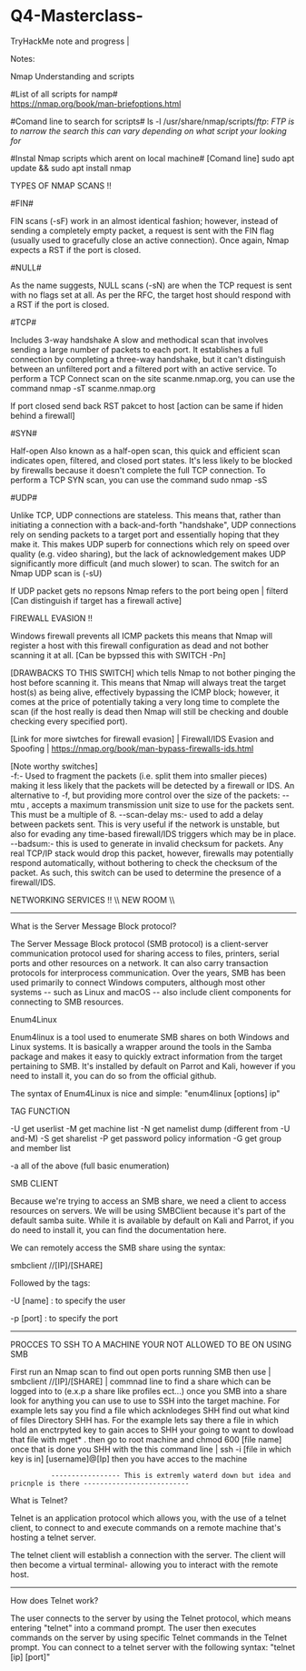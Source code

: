 # Q4-Masterclass-

TryHackMe note and progress | 




Notes: 

Nmap Understanding and scripts

#List of all scripts for namp#  
https://nmap.org/book/man-briefoptions.html


#Comand line to search for scripts#
ls -l /usr/share/nmap/scripts/*ftp*:    *FTP is to narrow the search this can vary depending on what script your looking for* 

#Instal Nmap scripts which arent on local machine# [Comand line] 
sudo apt update && sudo apt install nmap


TYPES OF NMAP SCANS !!


#FIN#

FIN scans (-sF) work in an almost identical fashion; however, instead of sending a completely empty packet, a request is sent with the FIN flag (usually used to gracefully close an active connection). Once again, Nmap expects a RST if the port is closed.

#NULL#

As the name suggests, NULL scans (-sN) are when the TCP request is sent with no flags set at all. As per the RFC, the target host should respond with a RST if the port is closed.


#TCP#  

Includes 3-way handshake 
A slow and methodical scan that involves sending a large number of packets to each port. It establishes a full connection by completing a three-way handshake, but it can't distinguish between an unfiltered port and a filtered port with an active service. To perform a TCP Connect scan on the site scanme.nmap.org, you can use the command nmap -sT scanme.nmap.org


If port closed send back RST pakcet to host [action can be same if hiden behind a firewall]

#SYN#

Half-open 
Also known as a half-open scan, this quick and efficient scan indicates open, filtered, and closed port states. It's less likely to be blocked by firewalls because it doesn't complete the full TCP connection. To perform a TCP SYN scan, you can use the command sudo nmap -sS <target>

#UDP#

Unlike TCP, UDP connections are stateless. This means that, rather than initiating a connection with a back-and-forth "handshake", UDP connections rely on sending packets to a target port and essentially hoping that they make it. This makes UDP superb for connections which rely on speed over quality (e.g. video sharing), but the lack of acknowledgement makes UDP significantly more difficult (and much slower) to scan. The switch for an Nmap UDP scan is (-sU)

If UDP packet gets no repsons Nmap refers to the port being open | filterd   [Can distinguish if target has a firewall active]







FIREWALL EVASION !!


Windows firewall prevents all ICMP packets this means that Nmap will register a host with this firewall configuration as dead and not bother scanning it at all. 
[Can be bypssed this with SWITCH -Pn]

[DRAWBACKS TO THIS SWITCH]
which tells Nmap to not bother pinging the host before scanning it. This means that Nmap will always treat the target host(s) as being alive, effectively bypassing the ICMP block; however, it comes at the price of potentially taking a very long time to complete the scan (if the host really is dead then Nmap will still be checking and double checking every specified port).

[Link for more siwtches for firewall evasion]   | Firewall/IDS Evasion and Spoofing |     https://nmap.org/book/man-bypass-firewalls-ids.html


[Note worthy switches]  
-f:- Used to fragment the packets (i.e. split them into smaller pieces) making it less likely that the packets will be detected by a firewall or IDS.
An alternative to -f, but providing more control over the size of the packets: --mtu <number>, accepts a maximum transmission unit size to use for the packets sent. This must be a multiple of 8.
--scan-delay <time>ms:- used to add a delay between packets sent. This is very useful if the network is unstable, but also for evading any time-based firewall/IDS triggers which may be in place.
--badsum:- this is used to generate in invalid checksum for packets. Any real TCP/IP stack would drop this packet, however, firewalls may potentially respond automatically, without bothering to check the checksum of the packet. As such, this switch can be used to determine the presence of a firewall/IDS.





NETWORKING SERVICES !! \\\ NEW ROOM \\\

____________________________________________________________

What is the Server Message Block protocol?

The Server Message Block protocol (SMB protocol) is a client-server communication protocol used for sharing access to files, printers, serial ports and other resources on a network. It can also carry transaction protocols for interprocess communication. Over the years, SMB has been used primarily to connect Windows computers, although most other systems -- such as Linux and macOS -- also include client components for connecting to SMB resources.






Enum4Linux

Enum4linux is a tool used to enumerate SMB shares on both Windows and Linux systems. It is basically a wrapper around the tools in the Samba package and makes it easy to quickly extract information from the target pertaining to SMB. It's installed by default on Parrot and Kali, however if you need to install it, you can do so from the official github.

The syntax of Enum4Linux is nice and simple: "enum4linux [options] ip"

TAG            FUNCTION

-U             get userlist
-M             get machine list
-N             get namelist dump (different from -U and-M)
-S             get sharelist
-P             get password policy information
-G             get group and member list

-a             all of the above (full basic enumeration)



SMB CLIENT 

Because we're trying to access an SMB share, we need a client to access resources on servers. We will be using SMBClient because it's part of the default samba suite. While it is available by default on Kali and Parrot, if you do need to install it, you can find the documentation here.

We can remotely access the SMB share using the syntax:

smbclient //[IP]/[SHARE]

Followed by the tags:

-U [name] : to specify the user

-p [port] : to specify the port

______________________________________________
 PROCCES TO SSH TO A MACHINE YOUR NOT ALLOWED TO BE ON USING SMB

 First run an Nmap scan to find out open ports running SMB then use | smbclient //[IP]/[SHARE] | commnad line to find a share which can be logged into to (e.x.p a share like profiles ect...)   once you SMB into a share look for anything you can use to use to SSH into the target machine. For example lets say you find a file which acknlodeges SHH find out what kind of files Directory SHH has. For the example lets say there a file in which hold an enctrpyted key to gain acces to SHH your going to want to dowload that file with mget* . then go to root machine and chmod 600 [file name] once that is done you SHH with the this command line | ssh -i [file in which key is in] [username]@[Ip] then you have acces to the machine

              ----------------- This is extremly waterd down but idea and pricnple is there --------------------------




What is Telnet?

Telnet is an application protocol which allows you, with the use of a telnet client, to connect to and execute commands on a remote machine that's hosting a telnet server.

The telnet client will establish a connection with the server. The client will then become a virtual terminal- allowing you to interact with the remote host.



------------------------------------------------------------------------------------------------------------




How does Telnet work?

The user connects to the server by using the Telnet protocol, which means entering "telnet" into a command prompt. The user then executes commands on the server by using specific Telnet commands in the Telnet prompt. You can connect to a telnet server with the following syntax: "telnet [ip] [port]"
























